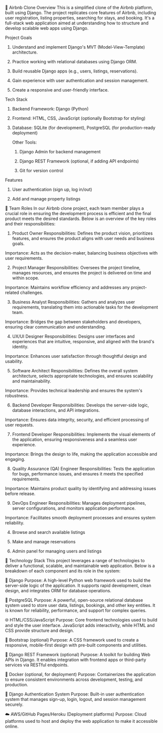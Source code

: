 🏡 Airbnb Clone
Overview
This is a simplified clone of the Airbnb platform, built using Django. The project replicates core features of Airbnb, including user registration, listing properties, searching for stays, and booking. It's a full-stack web application aimed at understanding how to structure and develop scalable web apps using Django.

Project Goals
  1. Understand and implement Django's MVT (Model-View-Template) architecture.
  
  2. Practice working with relational databases using Django ORM.
  
  3. Build reusable Django apps (e.g., users, listings, reservations).
  
  4. Gain experience with user authentication and session management.
  
  5. Create a responsive and user-friendly interface.
  
  Tech Stack
  1. Backend Framework: Django (Python)
  
  2. Frontend: HTML, CSS, JavaScript (optionally Bootstrap for styling)
  
  3. Database: SQLite (for development), PostgreSQL (for production-ready deployment)
  
      Other Tools:
      
      1. Django Admin for backend management
      
      2. Django REST Framework (optional, if adding API endpoints)
      
      3. Git for version control

Features
  1. User authentication (sign up, log in/out)
  
  2. Add and manage property listings


👥 Team Roles
In our Airbnb clone project, each team member plays a crucial role in ensuring the development process is efficient and the final product meets the desired standards. Below is an overview of the key roles and their responsibilities:

1. Product Owner
Responsibilities: Defines the product vision, prioritizes features, and ensures the product aligns with user needs and business goals.

Importance: Acts as the decision-maker, balancing business objectives with user requirements.

2. Project Manager
Responsibilities: Oversees the project timeline, manages resources, and ensures the project is delivered on time and within scope.

Importance: Maintains workflow efficiency and addresses any project-related challenges.

3. Business Analyst
Responsibilities: Gathers and analyzes user requirements, translating them into actionable tasks for the development team.

Importance: Bridges the gap between stakeholders and developers, ensuring clear communication and understanding.

4. UX/UI Designer
Responsibilities: Designs user interfaces and experiences that are intuitive, responsive, and aligned with the brand's identity.

Importance: Enhances user satisfaction through thoughtful design and usability.

5. Software Architect
Responsibilities: Defines the overall system architecture, selects appropriate technologies, and ensures scalability and maintainability.

Importance: Provides technical leadership and ensures the system's robustness.

6. Backend Developer
Responsibilities: Develops the server-side logic, database interactions, and API integrations.

Importance: Ensures data integrity, security, and efficient processing of user requests.

7. Frontend Developer
Responsibilities: Implements the visual elements of the application, ensuring responsiveness and a seamless user experience.

Importance: Brings the design to life, making the application accessible and engaging.

8. Quality Assurance (QA) Engineer
Responsibilities: Tests the application for bugs, performance issues, and ensures it meets the specified requirements.

Importance: Maintains product quality by identifying and addressing issues before release.

9. DevOps Engineer
Responsibilities: Manages deployment pipelines, server configurations, and monitors application performance.

Importance: Facilitates smooth deployment processes and ensures system reliability.
  
  4. Browse and search available listings
  
  5. Make and manage reservations
  
  6. Admin panel for managing users and listings

🧰 Technology Stack
This project leverages a range of technologies to deliver a functional, scalable, and maintainable web application. Below is a breakdown of each component and its role in the system:

🐍 Django
Purpose: A high-level Python web framework used to build the server-side logic of the application. It supports rapid development, clean design, and integrates ORM for database operations.

🐘 PostgreSQL
Purpose: A powerful, open-source relational database system used to store user data, listings, bookings, and other key entities. It is known for reliability, performance, and support for complex queries.

🌐 HTML/CSS/JavaScript
Purpose: Core frontend technologies used to build and style the user interface. JavaScript adds interactivity, while HTML and CSS provide structure and design.

🎨 Bootstrap (optional)
Purpose: A CSS framework used to create a responsive, mobile-first design with pre-built components and utilities.

🧪 Django REST Framework (optional)
Purpose: A toolkit for building Web APIs in Django. It enables integration with frontend apps or third-party services via RESTful endpoints.

🐳 Docker (optional, for deployment)
Purpose: Containerizes the application to ensure consistent environments across development, testing, and production.

🔐 Django Authentication System
Purpose: Built-in user authentication system that manages sign-up, login, logout, and session management securely.

☁️ AWS/GitHub Pages/Heroku (Deployment platforms)
Purpose: Cloud platforms used to host and deploy the web application to make it accessible online.
